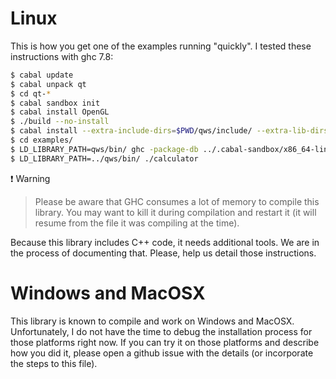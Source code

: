 # Linux

This is how you get one of the examples running "quickly". I tested these
instructions with ghc 7.8:

``` bash
$ cabal update
$ cabal unpack qt
$ cd qt-*
$ cabal sandbox init
$ cabal install OpenGL
$ ./build --no-install
$ cabal install --extra-include-dirs=$PWD/qws/include/ --extra-lib-dirs=$PWD/qws/bin/ --disable-shared
$ cd examples/
$ LD_LIBRARY_PATH=qws/bin/ ghc -package-db ../.cabal-sandbox/x86_64-linux-ghc-7.8.4-packages.conf.d/ -Iqws/include -lqtc_core  -Lqws/bin -lqtc_gui -lqtc_script -lqtc_network  -lqtc_opengl -lqtc_tools calculator.hs
$ LD_LIBRARY_PATH=../qws/bin/ ./calculator
```

:exclamation: Warning

> Please be aware that GHC consumes a lot of memory to compile this library.
> You may want to kill it during compilation and restart it (it will resume
> from the file it was compiling at the time).

Because this library includes C++ code, it needs additional tools. We are in
the process of documenting that. Please, help us detail those instructions.

# Windows and MacOSX

This library is known to compile and work on Windows and MacOSX. Unfortunately,
I do not have the time to debug the installation process for those platforms
right now. If you can try it on those platforms and describe how you did it, please
open a github issue with the details (or incorporate the steps to this file).
